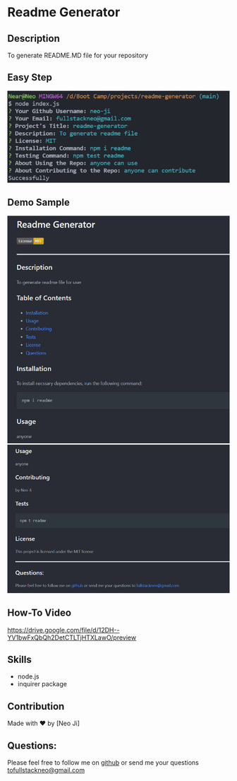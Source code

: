 # Readme Generator

## Description

To generate README.MD file for your repository

## Easy Step

![image](https://github.com/fullstackneo/readme-generator/blob/main/assets/screenshots/screenshot.jpg)

## Demo Sample

![image](https://github.com/fullstackneo/readme-generator/blob/main/assets/screenshots/screenshot2.jpg)
![image](https://github.com/fullstackneo/readme-generator/blob/main/assets/screenshots/screenshot3.jpg)

## How-To Video

https://drive.google.com/file/d/12DH--YV1bwFxQbQh2DetCTLTjHTXLawO/preview

## Skills

- node.js
- inquirer package

## Contribution

Made with ❤️ by [Neo Ji]

## Questions:

Please feel free to follow me on [github](https://github.com/fullstackneo) or send me your questions tofullstackneo@gmail.com

